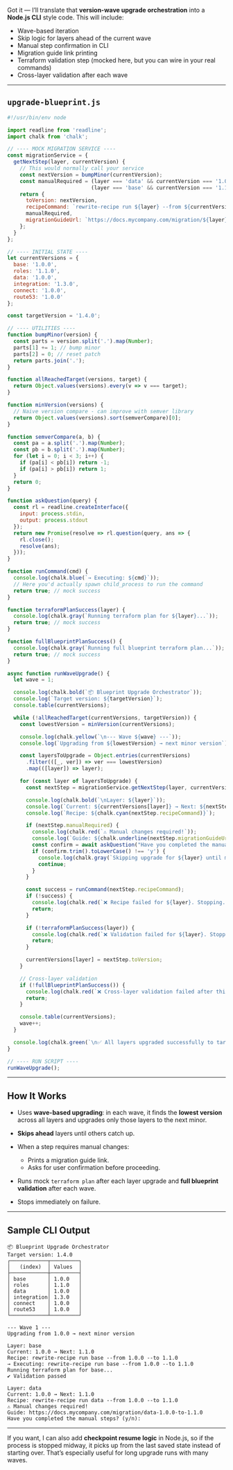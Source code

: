 Got it — I’ll translate that **version-wave upgrade orchestration** into a **Node.js CLI** style code.
This will include:

* Wave-based iteration
* Skip logic for layers ahead of the current wave
* Manual step confirmation in CLI
* Migration guide link printing
* Terraform validation step (mocked here, but you can wire in your real commands)
* Cross-layer validation after each wave

---

## **`upgrade-blueprint.js`**

```javascript
#!/usr/bin/env node

import readline from 'readline';
import chalk from 'chalk';

// ---- MOCK MIGRATION SERVICE ----
const migrationService = {
  getNextStep(layer, currentVersion) {
    // This would normally call your service
    const nextVersion = bumpMinor(currentVersion);
    const manualRequired = (layer === 'data' && currentVersion === '1.0.0') ||
                           (layer === 'base' && currentVersion === '1.1.0');
    return {
      toVersion: nextVersion,
      recipeCommand: `rewrite-recipe run ${layer} --from ${currentVersion} --to ${nextVersion}`,
      manualRequired,
      migrationGuideUrl: `https://docs.mycompany.com/migration/${layer}-${currentVersion}-to-${nextVersion}`
    };
  }
};

// ---- INITIAL STATE ----
let currentVersions = {
  base: '1.0.0',
  roles: '1.1.0',
  data: '1.0.0',
  integration: '1.3.0',
  connect: '1.0.0',
  route53: '1.0.0'
};

const targetVersion = '1.4.0';

// ---- UTILITIES ----
function bumpMinor(version) {
  const parts = version.split('.').map(Number);
  parts[1] += 1; // bump minor
  parts[2] = 0; // reset patch
  return parts.join('.');
}

function allReachedTarget(versions, target) {
  return Object.values(versions).every(v => v === target);
}

function minVersion(versions) {
  // Naive version compare - can improve with semver library
  return Object.values(versions).sort(semverCompare)[0];
}

function semverCompare(a, b) {
  const pa = a.split('.').map(Number);
  const pb = b.split('.').map(Number);
  for (let i = 0; i < 3; i++) {
    if (pa[i] < pb[i]) return -1;
    if (pa[i] > pb[i]) return 1;
  }
  return 0;
}

function askQuestion(query) {
  const rl = readline.createInterface({
    input: process.stdin,
    output: process.stdout
  });
  return new Promise(resolve => rl.question(query, ans => {
    rl.close();
    resolve(ans);
  }));
}

function runCommand(cmd) {
  console.log(chalk.blue(`→ Executing: ${cmd}`));
  // Here you'd actually spawn child_process to run the command
  return true; // mock success
}

function terraformPlanSuccess(layer) {
  console.log(chalk.gray(`Running terraform plan for ${layer}...`));
  return true; // mock success
}

function fullBlueprintPlanSuccess() {
  console.log(chalk.gray(`Running full blueprint terraform plan...`));
  return true; // mock success
}

async function runWaveUpgrade() {
  let wave = 1;

  console.log(chalk.bold(`📦 Blueprint Upgrade Orchestrator`));
  console.log(`Target version: ${targetVersion}`);
  console.table(currentVersions);

  while (!allReachedTarget(currentVersions, targetVersion)) {
    const lowestVersion = minVersion(currentVersions);

    console.log(chalk.yellow(`\n--- Wave ${wave} ---`));
    console.log(`Upgrading from ${lowestVersion} → next minor version`);

    const layersToUpgrade = Object.entries(currentVersions)
      .filter(([_, ver]) => ver === lowestVersion)
      .map(([layer]) => layer);

    for (const layer of layersToUpgrade) {
      const nextStep = migrationService.getNextStep(layer, currentVersions[layer]);

      console.log(chalk.bold(`\nLayer: ${layer}`));
      console.log(`Current: ${currentVersions[layer]} → Next: ${nextStep.toVersion}`);
      console.log(`Recipe: ${chalk.cyan(nextStep.recipeCommand)}`);

      if (nextStep.manualRequired) {
        console.log(chalk.red(`⚠ Manual changes required!`));
        console.log(`Guide: ${chalk.underline(nextStep.migrationGuideUrl)}`);
        const confirm = await askQuestion("Have you completed the manual steps? (y/n): ");
        if (confirm.trim().toLowerCase() !== 'y') {
          console.log(chalk.gray(`Skipping upgrade for ${layer} until manual steps are done.`));
          continue;
        }
      }

      const success = runCommand(nextStep.recipeCommand);
      if (!success) {
        console.log(chalk.red(`❌ Recipe failed for ${layer}. Stopping.`));
        return;
      }

      if (!terraformPlanSuccess(layer)) {
        console.log(chalk.red(`❌ Validation failed for ${layer}. Stopping.`));
        return;
      }

      currentVersions[layer] = nextStep.toVersion;
    }

    // Cross-layer validation
    if (!fullBlueprintPlanSuccess()) {
      console.log(chalk.red(`❌ Cross-layer validation failed after this wave. Stopping.`));
      return;
    }

    console.table(currentVersions);
    wave++;
  }

  console.log(chalk.green(`\n✅ All layers upgraded successfully to target version ${targetVersion}!`));
}

// ---- RUN SCRIPT ----
runWaveUpgrade();
```

---

## **How It Works**

* Uses **wave-based upgrading**: in each wave, it finds the **lowest version** across all layers and upgrades only those layers to the next minor.
* **Skips ahead** layers until others catch up.
* When a step requires manual changes:

  * Prints a migration guide link.
  * Asks for user confirmation before proceeding.
* Runs mock `terraform plan` after each layer upgrade and **full blueprint validation** after each wave.
* Stops immediately on failure.

---

## **Sample CLI Output**

```
📦 Blueprint Upgrade Orchestrator
Target version: 1.4.0
┌────────────┬─────────┐
│   (index)  │ Values  │
├────────────┼─────────┤
│ base       │ 1.0.0   │
│ roles      │ 1.1.0   │
│ data       │ 1.0.0   │
│ integration│ 1.3.0   │
│ connect    │ 1.0.0   │
│ route53    │ 1.0.0   │
└────────────┴─────────┘

--- Wave 1 ---
Upgrading from 1.0.0 → next minor version

Layer: base
Current: 1.0.0 → Next: 1.1.0
Recipe: rewrite-recipe run base --from 1.0.0 --to 1.1.0
→ Executing: rewrite-recipe run base --from 1.0.0 --to 1.1.0
Running terraform plan for base...
✔ Validation passed

Layer: data
Current: 1.0.0 → Next: 1.1.0
Recipe: rewrite-recipe run data --from 1.0.0 --to 1.1.0
⚠ Manual changes required!
Guide: https://docs.mycompany.com/migration/data-1.0.0-to-1.1.0
Have you completed the manual steps? (y/n):
```

---

If you want, I can also add **checkpoint resume logic** in Node.js, so if the process is stopped midway, it picks up from the last saved state instead of starting over. That’s especially useful for long upgrade runs with many waves.
